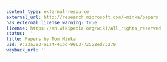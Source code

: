 ```yaml
---
content_type: external-resource
external_url: http://research.microsoft.com/~minka/papers
has_external_license_warning: true
license: https://en.wikipedia.org/wiki/All_rights_reserved
status: ''
title: Papers by Tom Minka
uid: 9c23a383-a1a4-41bd-9963-72552ed73279
wayback_url: ''
---
```

